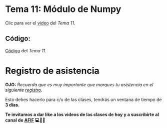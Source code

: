  # __Tema 11: Módulo de Numpy__


Clic para ver el [video](https://youtu.be/w37OsYxetxo) del _Tema 11_.


## Código:
[Código](https://github.com/AFIF-UG/Introduccion_a_Python_2022/blob/main/Clase_09/Codigo_tema_11.ipynb) del _Tema 11_.


# Registro de asistencia
__OJO:__ _Recuerda que es muy importante que marques tu asistencia en el siguiente [registro](https://docs.google.com/forms/d/e/1FAIpQLSeJSC0-Jxnf_ZlZJj1yXPfETmaeJ49zAVymdrDzoG4FE4mSVQ/viewform?usp=sf_link)_.

Esto debes hacerlo para c/u de las clases, tendrás un ventana de tiempo de __3 días__.




__Te invitamos a dar like a los videos de las clases de hoy y a suscribirte al canal de [AFIF](https://www.youtube.com/channel/UCCoXhG-Jl1e1VZIezRn8Y3Q) :computer::snake::sunglasses:__

